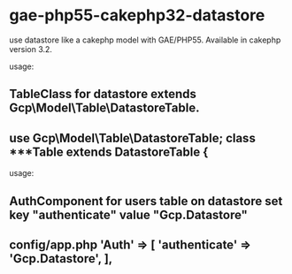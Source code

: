 # gae-php55-cakephp32-datastore
use datastore like a cakephp model with GAE/PHP55.
Available in cakephp version 3.2.

usage:

TableClass for datastore
extends Gcp\Model\Table\DatastoreTable.
----------------------------------------------------
use Gcp\Model\Table\DatastoreTable;
class ***Table extends DatastoreTable {
----------------------------------------------------

usage:

AuthComponent for users table on datastore
set key "authenticate" value "Gcp.Datastore"
----------------------------------------------------
config/app.php
'Auth' => [
        'authenticate' => 'Gcp.Datastore',
    ],
----------------------------------------------------
